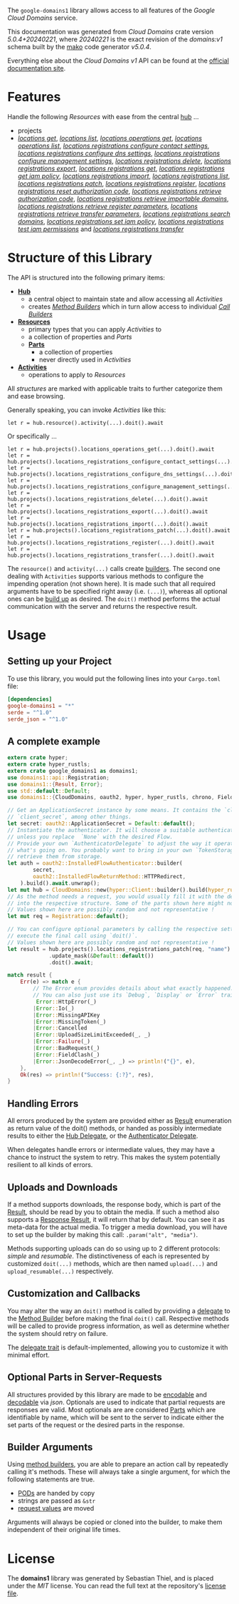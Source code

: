 <!---
DO NOT EDIT !
This file was generated automatically from 'src/generator/templates/api/README.md.mako'
DO NOT EDIT !
-->
The `google-domains1` library allows access to all features of the *Google Cloud Domains* service.

This documentation was generated from *Cloud Domains* crate version *5.0.4+20240221*, where *20240221* is the exact revision of the *domains:v1* schema built by the [mako](http://www.makotemplates.org/) code generator *v5.0.4*.

Everything else about the *Cloud Domains* *v1* API can be found at the
[official documentation site](https://cloud.google.com/domains/).
# Features

Handle the following *Resources* with ease from the central [hub](https://docs.rs/google-domains1/5.0.4+20240221/google_domains1/CloudDomains) ... 

* projects
 * [*locations get*](https://docs.rs/google-domains1/5.0.4+20240221/google_domains1/api::ProjectLocationGetCall), [*locations list*](https://docs.rs/google-domains1/5.0.4+20240221/google_domains1/api::ProjectLocationListCall), [*locations operations get*](https://docs.rs/google-domains1/5.0.4+20240221/google_domains1/api::ProjectLocationOperationGetCall), [*locations operations list*](https://docs.rs/google-domains1/5.0.4+20240221/google_domains1/api::ProjectLocationOperationListCall), [*locations registrations configure contact settings*](https://docs.rs/google-domains1/5.0.4+20240221/google_domains1/api::ProjectLocationRegistrationConfigureContactSettingCall), [*locations registrations configure dns settings*](https://docs.rs/google-domains1/5.0.4+20240221/google_domains1/api::ProjectLocationRegistrationConfigureDnsSettingCall), [*locations registrations configure management settings*](https://docs.rs/google-domains1/5.0.4+20240221/google_domains1/api::ProjectLocationRegistrationConfigureManagementSettingCall), [*locations registrations delete*](https://docs.rs/google-domains1/5.0.4+20240221/google_domains1/api::ProjectLocationRegistrationDeleteCall), [*locations registrations export*](https://docs.rs/google-domains1/5.0.4+20240221/google_domains1/api::ProjectLocationRegistrationExportCall), [*locations registrations get*](https://docs.rs/google-domains1/5.0.4+20240221/google_domains1/api::ProjectLocationRegistrationGetCall), [*locations registrations get iam policy*](https://docs.rs/google-domains1/5.0.4+20240221/google_domains1/api::ProjectLocationRegistrationGetIamPolicyCall), [*locations registrations import*](https://docs.rs/google-domains1/5.0.4+20240221/google_domains1/api::ProjectLocationRegistrationImportCall), [*locations registrations list*](https://docs.rs/google-domains1/5.0.4+20240221/google_domains1/api::ProjectLocationRegistrationListCall), [*locations registrations patch*](https://docs.rs/google-domains1/5.0.4+20240221/google_domains1/api::ProjectLocationRegistrationPatchCall), [*locations registrations register*](https://docs.rs/google-domains1/5.0.4+20240221/google_domains1/api::ProjectLocationRegistrationRegisterCall), [*locations registrations reset authorization code*](https://docs.rs/google-domains1/5.0.4+20240221/google_domains1/api::ProjectLocationRegistrationResetAuthorizationCodeCall), [*locations registrations retrieve authorization code*](https://docs.rs/google-domains1/5.0.4+20240221/google_domains1/api::ProjectLocationRegistrationRetrieveAuthorizationCodeCall), [*locations registrations retrieve importable domains*](https://docs.rs/google-domains1/5.0.4+20240221/google_domains1/api::ProjectLocationRegistrationRetrieveImportableDomainCall), [*locations registrations retrieve register parameters*](https://docs.rs/google-domains1/5.0.4+20240221/google_domains1/api::ProjectLocationRegistrationRetrieveRegisterParameterCall), [*locations registrations retrieve transfer parameters*](https://docs.rs/google-domains1/5.0.4+20240221/google_domains1/api::ProjectLocationRegistrationRetrieveTransferParameterCall), [*locations registrations search domains*](https://docs.rs/google-domains1/5.0.4+20240221/google_domains1/api::ProjectLocationRegistrationSearchDomainCall), [*locations registrations set iam policy*](https://docs.rs/google-domains1/5.0.4+20240221/google_domains1/api::ProjectLocationRegistrationSetIamPolicyCall), [*locations registrations test iam permissions*](https://docs.rs/google-domains1/5.0.4+20240221/google_domains1/api::ProjectLocationRegistrationTestIamPermissionCall) and [*locations registrations transfer*](https://docs.rs/google-domains1/5.0.4+20240221/google_domains1/api::ProjectLocationRegistrationTransferCall)




# Structure of this Library

The API is structured into the following primary items:

* **[Hub](https://docs.rs/google-domains1/5.0.4+20240221/google_domains1/CloudDomains)**
    * a central object to maintain state and allow accessing all *Activities*
    * creates [*Method Builders*](https://docs.rs/google-domains1/5.0.4+20240221/google_domains1/client::MethodsBuilder) which in turn
      allow access to individual [*Call Builders*](https://docs.rs/google-domains1/5.0.4+20240221/google_domains1/client::CallBuilder)
* **[Resources](https://docs.rs/google-domains1/5.0.4+20240221/google_domains1/client::Resource)**
    * primary types that you can apply *Activities* to
    * a collection of properties and *Parts*
    * **[Parts](https://docs.rs/google-domains1/5.0.4+20240221/google_domains1/client::Part)**
        * a collection of properties
        * never directly used in *Activities*
* **[Activities](https://docs.rs/google-domains1/5.0.4+20240221/google_domains1/client::CallBuilder)**
    * operations to apply to *Resources*

All *structures* are marked with applicable traits to further categorize them and ease browsing.

Generally speaking, you can invoke *Activities* like this:

```Rust,ignore
let r = hub.resource().activity(...).doit().await
```

Or specifically ...

```ignore
let r = hub.projects().locations_operations_get(...).doit().await
let r = hub.projects().locations_registrations_configure_contact_settings(...).doit().await
let r = hub.projects().locations_registrations_configure_dns_settings(...).doit().await
let r = hub.projects().locations_registrations_configure_management_settings(...).doit().await
let r = hub.projects().locations_registrations_delete(...).doit().await
let r = hub.projects().locations_registrations_export(...).doit().await
let r = hub.projects().locations_registrations_import(...).doit().await
let r = hub.projects().locations_registrations_patch(...).doit().await
let r = hub.projects().locations_registrations_register(...).doit().await
let r = hub.projects().locations_registrations_transfer(...).doit().await
```

The `resource()` and `activity(...)` calls create [builders][builder-pattern]. The second one dealing with `Activities` 
supports various methods to configure the impending operation (not shown here). It is made such that all required arguments have to be 
specified right away (i.e. `(...)`), whereas all optional ones can be [build up][builder-pattern] as desired.
The `doit()` method performs the actual communication with the server and returns the respective result.

# Usage

## Setting up your Project

To use this library, you would put the following lines into your `Cargo.toml` file:

```toml
[dependencies]
google-domains1 = "*"
serde = "^1.0"
serde_json = "^1.0"
```

## A complete example

```Rust
extern crate hyper;
extern crate hyper_rustls;
extern crate google_domains1 as domains1;
use domains1::api::Registration;
use domains1::{Result, Error};
use std::default::Default;
use domains1::{CloudDomains, oauth2, hyper, hyper_rustls, chrono, FieldMask};

// Get an ApplicationSecret instance by some means. It contains the `client_id` and 
// `client_secret`, among other things.
let secret: oauth2::ApplicationSecret = Default::default();
// Instantiate the authenticator. It will choose a suitable authentication flow for you, 
// unless you replace  `None` with the desired Flow.
// Provide your own `AuthenticatorDelegate` to adjust the way it operates and get feedback about 
// what's going on. You probably want to bring in your own `TokenStorage` to persist tokens and
// retrieve them from storage.
let auth = oauth2::InstalledFlowAuthenticator::builder(
        secret,
        oauth2::InstalledFlowReturnMethod::HTTPRedirect,
    ).build().await.unwrap();
let mut hub = CloudDomains::new(hyper::Client::builder().build(hyper_rustls::HttpsConnectorBuilder::new().with_native_roots().https_or_http().enable_http1().build()), auth);
// As the method needs a request, you would usually fill it with the desired information
// into the respective structure. Some of the parts shown here might not be applicable !
// Values shown here are possibly random and not representative !
let mut req = Registration::default();

// You can configure optional parameters by calling the respective setters at will, and
// execute the final call using `doit()`.
// Values shown here are possibly random and not representative !
let result = hub.projects().locations_registrations_patch(req, "name")
             .update_mask(&Default::default())
             .doit().await;

match result {
    Err(e) => match e {
        // The Error enum provides details about what exactly happened.
        // You can also just use its `Debug`, `Display` or `Error` traits
         Error::HttpError(_)
        |Error::Io(_)
        |Error::MissingAPIKey
        |Error::MissingToken(_)
        |Error::Cancelled
        |Error::UploadSizeLimitExceeded(_, _)
        |Error::Failure(_)
        |Error::BadRequest(_)
        |Error::FieldClash(_)
        |Error::JsonDecodeError(_, _) => println!("{}", e),
    },
    Ok(res) => println!("Success: {:?}", res),
}

```
## Handling Errors

All errors produced by the system are provided either as [Result](https://docs.rs/google-domains1/5.0.4+20240221/google_domains1/client::Result) enumeration as return value of
the doit() methods, or handed as possibly intermediate results to either the 
[Hub Delegate](https://docs.rs/google-domains1/5.0.4+20240221/google_domains1/client::Delegate), or the [Authenticator Delegate](https://docs.rs/yup-oauth2/*/yup_oauth2/trait.AuthenticatorDelegate.html).

When delegates handle errors or intermediate values, they may have a chance to instruct the system to retry. This 
makes the system potentially resilient to all kinds of errors.

## Uploads and Downloads
If a method supports downloads, the response body, which is part of the [Result](https://docs.rs/google-domains1/5.0.4+20240221/google_domains1/client::Result), should be
read by you to obtain the media.
If such a method also supports a [Response Result](https://docs.rs/google-domains1/5.0.4+20240221/google_domains1/client::ResponseResult), it will return that by default.
You can see it as meta-data for the actual media. To trigger a media download, you will have to set up the builder by making
this call: `.param("alt", "media")`.

Methods supporting uploads can do so using up to 2 different protocols: 
*simple* and *resumable*. The distinctiveness of each is represented by customized 
`doit(...)` methods, which are then named `upload(...)` and `upload_resumable(...)` respectively.

## Customization and Callbacks

You may alter the way an `doit()` method is called by providing a [delegate](https://docs.rs/google-domains1/5.0.4+20240221/google_domains1/client::Delegate) to the 
[Method Builder](https://docs.rs/google-domains1/5.0.4+20240221/google_domains1/client::CallBuilder) before making the final `doit()` call. 
Respective methods will be called to provide progress information, as well as determine whether the system should 
retry on failure.

The [delegate trait](https://docs.rs/google-domains1/5.0.4+20240221/google_domains1/client::Delegate) is default-implemented, allowing you to customize it with minimal effort.

## Optional Parts in Server-Requests

All structures provided by this library are made to be [encodable](https://docs.rs/google-domains1/5.0.4+20240221/google_domains1/client::RequestValue) and 
[decodable](https://docs.rs/google-domains1/5.0.4+20240221/google_domains1/client::ResponseResult) via *json*. Optionals are used to indicate that partial requests are responses 
are valid.
Most optionals are are considered [Parts](https://docs.rs/google-domains1/5.0.4+20240221/google_domains1/client::Part) which are identifiable by name, which will be sent to 
the server to indicate either the set parts of the request or the desired parts in the response.

## Builder Arguments

Using [method builders](https://docs.rs/google-domains1/5.0.4+20240221/google_domains1/client::CallBuilder), you are able to prepare an action call by repeatedly calling it's methods.
These will always take a single argument, for which the following statements are true.

* [PODs][wiki-pod] are handed by copy
* strings are passed as `&str`
* [request values](https://docs.rs/google-domains1/5.0.4+20240221/google_domains1/client::RequestValue) are moved

Arguments will always be copied or cloned into the builder, to make them independent of their original life times.

[wiki-pod]: http://en.wikipedia.org/wiki/Plain_old_data_structure
[builder-pattern]: http://en.wikipedia.org/wiki/Builder_pattern
[google-go-api]: https://github.com/google/google-api-go-client

# License
The **domains1** library was generated by Sebastian Thiel, and is placed 
under the *MIT* license.
You can read the full text at the repository's [license file][repo-license].

[repo-license]: https://github.com/Byron/google-apis-rsblob/main/LICENSE.md

